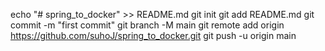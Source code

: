 echo "# spring_to_docker" >> README.md
git init
git add README.md
git commit -m "first commit"
git branch -M main
git remote add origin https://github.com/suhoJ/spring_to_docker.git
git push -u origin main
